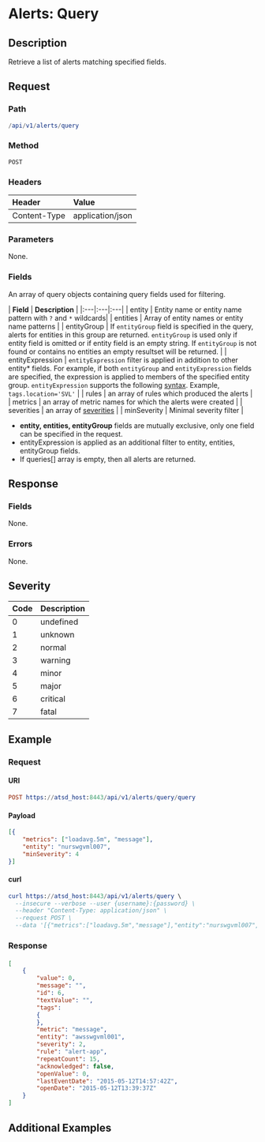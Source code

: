 # Alerts: Query

## Description

Retrieve a list of alerts matching specified fields.

## Request

### Path

```elm
/api/v1/alerts/query
```

### Method

```
POST
```

### Headers

|**Header**|**Value**|
|:---|:---|
| Content-Type | application/json |

### Parameters

None.

### Fields

An array of query objects containing query fields used for filtering.

| **Field** | **Description** |
|:---|:---|:---|
| entity    | Entity name or entity name pattern with `?` and `*` wildcards|
| entities | Array of entity names or entity name patterns |
| entityGroup | If `entityGroup` field is specified in the query, alerts for entities in this group are returned. `entityGroup` is used only if entity field is omitted or if entity field is an empty string. If `entityGroup` is not found or contains no entities an empty resultset will be returned. |
| entityExpression | `entityExpression` filter is applied in addition to other entity* fields. For example, if both `entityGroup` and `entityExpression` fields are specified, the expression is applied to members of the specified entity group. `entityExpression` supports the following [syntax](/rule-engine/functions.md). Example, `tags.location='SVL'`  |
| rules       | an array of rules which produced the alerts        |
| metrics     | an array of metric names for which the alerts were created |
| severities  | an array of [severities](#severity)   |
| minSeverity | Minimal severity filter  |

* **entity, entities, entityGroup** fields are mutually exclusive, only one field can be specified in the request. 
* entityExpression is applied as an additional filter to entity, entities, entityGroup fields.
* If queries[] array is empty, then all alerts are returned.

## Response

### Fields

None.

### Errors

None.

## Severity

| **Code** | **Description** |
|:---|:---|
| 0 | undefined |
| 1 | unknown |
| 2 | normal |
| 3 | warning |
| 4 | minor |
| 5 | major |
| 6 | critical |
| 7 | fatal |

## Example

### Request

#### URI

```elm
POST https://atsd_host:8443/api/v1/alerts/query/query
```

#### Payload

```json
[{
	"metrics": ["loadavg.5m", "message"],
	"entity": "nurswgvml007",
	"minSeverity": 4
}]
```

#### curl

```elm
curl https://atsd_host:8443/api/v1/alerts/query \
  --insecure --verbose --user {username}:{password} \
  --header "Content-Type: application/json" \
  --request POST \
  --data '[{"metrics":["loadavg.5m","message"],"entity":"nurswgvml007","minSeverity":4}]'
```

### Response

####

```json
[
    {
        "value": 0,
        "message": "",
        "id": 6,
        "textValue": "",
        "tags":
        {
        },
        "metric": "message",
        "entity": "awsswgvml001",
        "severity": 2,
        "rule": "alert-app",
        "repeatCount": 15,
        "acknowledged": false,
        "openValue": 0,
        "lastEventDate": "2015-05-12T14:57:42Z",
        "openDate": "2015-05-12T13:39:37Z"
    }
]
```

## Additional Examples




